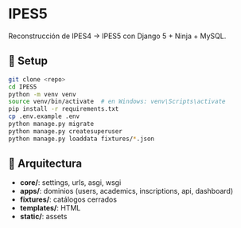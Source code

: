 # IPES5

Reconstrucción de IPES4 → IPES5 con Django 5 + Ninja + MySQL.

## 🚀 Setup

```bash
git clone <repo>
cd IPES5
python -m venv venv
source venv/bin/activate  # en Windows: venv\Scripts\activate
pip install -r requirements.txt
cp .env.example .env
python manage.py migrate
python manage.py createsuperuser
python manage.py loaddata fixtures/*.json
```

## 📂 Arquitectura

- **core/**: settings, urls, asgi, wsgi
- **apps/**: dominios (users, academics, inscriptions, api, dashboard)
- **fixtures/**: catálogos cerrados
- **templates/**: HTML
- **static/**: assets
